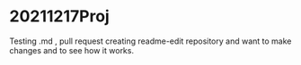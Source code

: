 # 20211217Proj
Testing .md , pull request
creating readme-edit repository and want to make changes and to see how it works.
